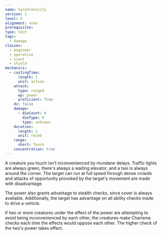 ```yaml
---
name: Synchronicity
version: 1
level: 4
alignment: none
prerequisite: 
type: tech
tags:
  - damage
classes:
  - engineer
  - operative
  - scout
  - shield
mechanics:
  - castingTime:
      length: 1
      unit: action
    attack:
      type: ranged
      wp: power
      proficient: True
    dc: false
    damage:
      - dieCount: 0
        dieType: 0
        type: unknown
    duration:
      length: 1
      unit: round
    range:
      short: Touch
    concentration: true
---
```

A creature you touch isn't inconvenienced by mundane delays. Traffic lights are always green, there's always a waiting elevator, and a taxi is always around the corner. The target can run at full speed through dense crowds and attacks of opportunity provoked by the target's movement are made with disadvantage.

The power also grants advantage to stealth checks, since cover is always available. Additionally, the target has advantage on all ability checks made to drive a vehicle.

If two or more creatures under the effect of the power are attempting to avoid being inconvenienced by each other, the creatures make Charisma checks each time the effects would oppose each other. The higher check of the two's power takes effect.
    